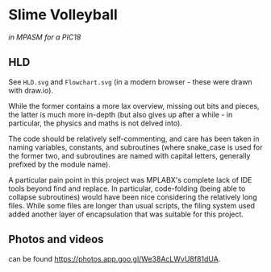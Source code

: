 # Slime Volleyball
_in MPASM for a PIC18_


## HLD

See `HLD.svg` and `Flowchart.svg` (in a modern browser - these were drawn with draw.io).

While the former contains a more lax overview, missing out bits and pieces, the latter is much more in-depth (but also gives up after a while - in particular, the physics and maths is not delved into).


The code should be relatively self-commenting, and care has been taken in naming variables, constants, and subroutines (where snake_case is used for the former two, and subroutines are named with capital letters, generally prefixed by the module name).

A particular pain point in this project was MPLABX's complete lack of IDE tools beyond find and replace. In particular, code-folding (being able to collapse subroutines) would have been nice considering the relatively long files. While some files are longer than usual scripts, the filing system used added another layer of encapsulation that was suitable for this project.



## Photos and videos

can be found https://photos.app.goo.gl/We38AcLWvU8f81dUA.
